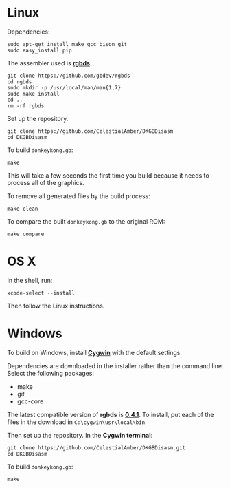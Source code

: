 # Linux

Dependencies:

	sudo apt-get install make gcc bison git
	sudo easy_install pip

The assembler used is [**rgbds**](https://github.com/gbdev/rgbds).

	git clone https://github.com/gbdev/rgbds
	cd rgbds
	sudo mkdir -p /usr/local/man/man{1,7}
	sudo make install
	cd ..
	rm -rf rgbds

Set up the repository.

	git clone https://github.com/CelestialAmber/DKGBDisasm
	cd DKGBDisasm

To build `donkeykong.gb`:

	make

This will take a few seconds the first time you build because it needs to process all of the graphics.

To remove all generated files by the build process:

	make clean

To compare the built `donkeykong.gb` to the original ROM:

	make compare


# OS X

In the shell, run:

	xcode-select --install

Then follow the Linux instructions.


# Windows

To build on Windows, install [**Cygwin**](http://cygwin.com/install.html) with the default settings.

Dependencies are downloaded in the installer rather than the command line.
Select the following packages:
* make
* git
* gcc-core

The latest compatible version of **rgbds** is  [**0.4.1**](https://github.com/gbdev/rgbds/releases/download/v0.4.1/rgbds-0.4.1-win32.zip). To install, put each of the files in the download in `C:\cygwin\usr\local\bin`.

Then set up the repository. In the **Cygwin terminal**:

	git clone https://github.com/CelestialAmber/DKGBDisasm.git
	cd DKGBDisasm

To build `donkeykong.gb`:

	make
